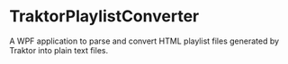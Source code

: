 # TraktorPlaylistConverter
A WPF application to parse and convert HTML playlist files generated by Traktor into plain text files.
